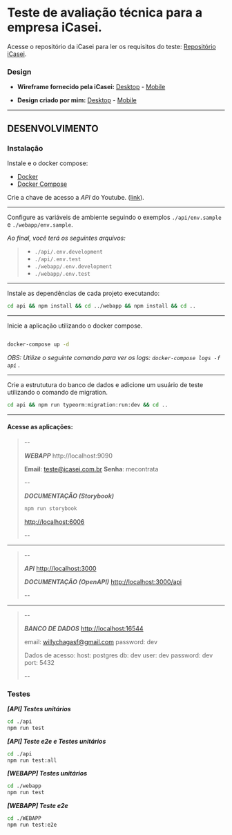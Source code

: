 # Teste de avaliação técnica para a empresa iCasei. 
Acesse o repositório da iCasei para ler os requisitos do teste: [Repositório iCasei](https://github.com/icasei/teste-front-end/blob/master/README.md).


### Design

- **Wireframe fornecido pela iCasei:** [Desktop](https://www.figma.com/proto/8PgmEzgqXUzLufhzExa6S3/teste-frontend?node-id=2%3A766&scaling=min-zoom&page-id=2%3A765&starting-point-node-id=2%3A766) - [Mobile](https://www.figma.com/proto/8PgmEzgqXUzLufhzExa6S3/teste-frontend?node-id=2%3A237&scaling=scale-down&page-id=0%3A1&starting-point-node-id=2%3A237)


- **Design criado por mim:** [Desktop](https://www.figma.com/proto/CTvXlBqW8zf9D0FsNqAaBD/iList?node-id=503%3A678&scaling=min-zoom&page-id=503%3A567&starting-point-node-id=503%3A634&hide-ui=1) - [Mobile](https://www.figma.com/proto/CTvXlBqW8zf9D0FsNqAaBD/iList?node-id=503%3A678&scaling=min-zoom&page-id=503%3A567&starting-point-node-id=503%3A634&hide-ui=1)



****


## DESENVOLVIMENTO

### Instalação

Instale e o docker compose:
- [Docker](https://docs.docker.com/engine/install/ubuntu/)
- [Docker Compose](https://docs.docker.com/compose/install/)

Crie a chave de acesso a *API* do Youtube. ([link](https://developers.google.com/youtube/v3/getting-started?hl=pt-br)).

***
 Configure as variáveis de ambiente seguindo o exemplos `./api/env.sample` e `./webapp/env.sample`.
> 
*Ao final, você terá os seguintes arquivos:*
> - `./api/.env.development`  
> - `./api/.env.test`  
> - `./webapp/.env.development`  
> - `./webapp/.env.test`


***
Instale as dependências de cada projeto executando:
```bash
cd api && npm install && cd ../webapp && npm install && cd ..
```

***
Inicie a aplicação utilizando o docker compose. 

```bash

docker-compose up -d

```
*OBS: Utilize o seguinte comando para ver os logs: `docker-compose logs -f api` .*

***
Crie a estrututura do banco de dados e adicione um usuário de teste utilizando o comando de migration. 
```bash
cd api && npm run typeorm:migration:run:dev && cd ..

```

***

#### Acesse as aplicações:

 
> --
>
> ***WEBAPP***
> http://localhost:9090
>
> **Email**: teste@icasei.com.br
> **Senha**: mecontrata
> 
> --
>
> ***DOCUMENTAÇÃO (Storybook)***
> ```bash
> npm run storybook
> ```
>
> [http://localhost:6006](http://localhost:6006)
> 
> 
> 
> --
****
> --
> 
> ***API***
> [http://localhost:3000](http://localhost:3000)
>
> ***DOCUMENTAÇÃO (OpenAPI)***
> [http://localhost:3000/api](http://localhost:3000/api)
> 
> --
 ****

> --
>
> ***BANCO DE DADOS***
> [http://localhost:16544](http://localhost:16544)
>
> email: willychagasf@gmail.com
> password: dev
>
> Dados de acesso:
> host: postgres
> db: dev
> user: dev
> password: dev
> port: 5432
> 
> --
 


### Testes

***[API] Testes unitários***
```bash
cd ./api
npm run test
```

***[API] Teste e2e e Testes unitários***
```bash
cd ./api
npm run test:all
```

***[WEBAPP] Testes unitários***
```bash
cd ./webapp
npm run test
```

***[WEBAPP] Teste e2e***
```bash
cd ./WEBAPP
npm run test:e2e
```
